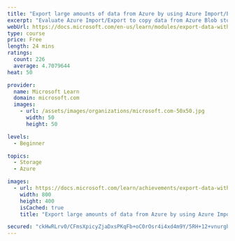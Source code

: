 ```yaml
---
title: "Export large amounts of data from Azure by using Azure Import/Export"
excerpt: "Evaluate Azure Import/Export to copy data from Azure Blob storage to an on-premises server. Create an export job in your Azure Storage account. Get the BitLocker keys to unlock the drives that you receive."
webUrl: https://docs.microsoft.com/en-us/learn/modules/export-data-with-azure-import-export/
type: course
price: Free
length: 24 mins
ratings:
  count: 226
  average: 4.7079644
heat: 50

provider:
  name: Microsoft Learn
  domain: microsoft.com
  images:
    - url: /assets/images/organizations/microsoft.com-50x50.jpg
      width: 50
      height: 50

levels:
  - Beginner

topics:
  - Storage
  - Azure

images:
  - url: https://docs.microsoft.com/learn/achievements/export-data-with-azure-import-export-social.png
    width: 800
    height: 400
    isCached: true
    title: "Export large amounts of data from Azure by using Azure Import/Export"

secured: "ckHwRLrv0/CFmsXpicyZjaDxsPKqFb+oC0rOsr4i4xd4m9Y/5RH+12+vnurgh1yDvkYDb6Us36Ghw2UUV/8PRisWiK6yrQQFg3jEjhyGSKE+GkyllxA+i3YRhLMmtZZz8vI9hHfcoAAz/mFOOujz4IKljhgFot6mjXFlgqNyxwc3XcsbKOcvEUDfYt0ApHWIEzqsrg/Y8kDPxri83BbVj5+dW8U09e3D4c6KnuWsOlalxDyXHUxTHANycAE7Z7xW9PJHqIygbtz9C1OBpuvTaFOrFsbOOTZNfi4+kKi21BgwlNn0WnIDa1ViS/1PUi0wbbvsd7b4HmUgMh/K+gvuPzvlcZBxoyy0XXEn+d6sKPLeat5iEPmoOnpyqMHiA0VE0LMbUX2J+dcu5oMEN/MlGg==;yzOPdHTE3KtKI3t4gJdQPA=="
---
```


